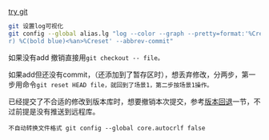 [try git](https://try.github.io)

```bash
git 设置log可视化
git config --global alias.lg "log --color --graph --pretty=format:'%Cred%h%Creset -%C(yellow)%d%Creset %s %Cgreen(%c
r) %C(bold blue)<%an>%Creset' --abbrev-commit"
```

如果没有add 撤销直接用`git checkout -- file。`

如果add但还没有commit，（还添加到了暂存区时），想丢弃修改，分两步，第一步用命令`git reset HEAD file，就回到了场景1，第二步按场景1操作。`

已经提交了不合适的修改到版本库时，想要撤销本次提交，参考[版本回退](http://www.liaoxuefeng.com/wiki/0013739516305929606dd18361248578c67b8067c8c017b000/0013744142037508cf42e51debf49668810645e02887691000)一节，不过前提是没有推送到远程库。

```
不自动转换文件格式 git config --global core.autocrlf false
```



